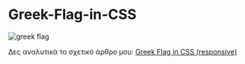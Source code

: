 # Greek-Flag-in-CSS

![greek flag](https://user-images.githubusercontent.com/48261152/215287081-07b1d733-3ef1-4a54-8bb2-85e44255529a.png)


Δες αναλυτικά το σχετικό άρθρο μου: [Greek Flag in CSS (responsive)](https://neobabis.gr/greek-flag-in-css-responsive/)
